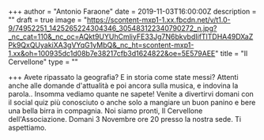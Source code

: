 +++
author = "Antonio Faraone"
date = 2019-11-03T16:00:00Z
description = ""
draft = true
image = "https://scontent-mxp1-1.xx.fbcdn.net/v/t1.0-9/74952251_1425265224304346_305483122340790272_n.jpg?_nc_cat=110&_nc_oc=AQkt9UYUhCmliyFE33Jg7N6bkvbdIifTlTDHA49DXaZPk9QxQUyakiXA3gVYqG1yMbQ&_nc_ht=scontent-mxp1-1.xx&oh=100935dc1d08b7e38217cfb3d1624822&oe=5E579AEE"
title = "Il Cervellone"
type = ""

+++
Avete ripassato la geografia? E in storia come state messi? Attenti anche alle domande d'attualità e poi ancora sulla musica, e indovina la parola.. Insomma vediamo quante ne sapete! Venite a divertirvi domani con il social quiz più conosciuto o anche solo a mangiare un buon panino e bere una bella birra in compagnia. Noi siamo pronti, Il Cervellone dell'Associazione. Domani 3 Novembre ore 20 presso la nostra sede. Ti aspettiamo.